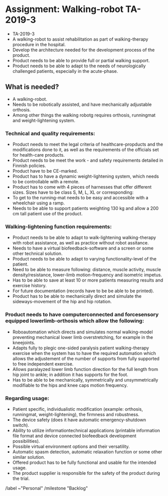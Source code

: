 # Assignment: Walking-robot TA-2019-3

* TA-2019-3
* A walking-robot to assist rehabilitation as part of walking-therapy procedure in the hospital.
* Develop the architecture needed for the development process of the product.
* Product needs to be able to provide full or partial walking support.
* Product needs to be able to adapt to the needs of neurologically challenged patients, especially in the acute-phase.

## What is needed?

* A walking-robot.
* Needs to be robotically assisted, and have mechanically adjustable orthosis.
* Among other things the walking robotg requires orthosis, runningmat and weight-lightening system.

### Technical and quality requirements:

* Product needs to meet the legal criteria of healthcare-propducts and the modifications done to it, as well as the requirements of the officials set for health-care products.
* Product needs to be meet the work - and safety requirements detailed in Finnish policies.
* Product have to be CE-marked.
* Product has to have a dynamic weight-lightening system, which needs to be controllable with a remote.
* Product has to come with 4 pieces of harnesses that offer different sizes. Sizes have to be class S, M, L, XL or corresponding:
* To get to the running-mat needs to be easy and accessible with a wheelchair using a ramp.
* Needs to be able to support patients weighting 130 kg and allow a 200 cm tall patient use of the product.

### Walking-lightening function requirements:

* Product needs to be able to adapt to walk-lightening walking-therapy with robot assistance, as well as practice without robot assitance.
* Needs to have a virtual biofeedback-software and a screen or some other technical solution.
* Product needs to be able to adapt to varying functionality-level of the patient.
* Need to be able to measure following: distance, muscle activity, muscle density/resistance, lower-limb motion-frequency and isometric impetus.
* Has to be able to save at least 10 or more patients measuring results and exercise history.
* For future documentation (records have to be be able to be printed).
* Product has to be able to mechanically direct and simulate the sideways-movement of the hip and hip rotation.

### Product needs to have computerconnected and forcesensory equipped lowerlimb-orthosis which allow the following:

* Roboautomation which directs and simulates normal walking-model preventing mechanical lower limb overstretching, for example in the kneejoints.
* Adapts fully to plegic one-sided paralysis patient walking-therapy exercise when the system has to have the required automation which allows the adjustement of the number of supports from fully supported to free independent exercise.
* Allows paralayzed lower limb function direction for the full length from hip joint to ankle; in addition it has supports for the foot.
* Has to be able to be mechanically, symmetrically and unsymmetrically modifiable to the hips and knee caps motion frequency.

### Regarding usage: 

* Patient specific, individualistic modification (example: orthosis, runningmat, weight-lightening), the firmness and robustness.
* The device safety (does it have automatic emergency-shutdown switch).
* Ability to utilize informationtechnical applications (printable information file format and device connected biofeedback development possibilities).
* Possible virtual environment options and their versatility.
* Automatic spasm detection, automatic relaxation function or some other similar solution.
* Offered product has to be fully functional and usable for the intended usage.
* The product supplier is responsible for the safety of the product during the trial.




/label ~"Personal"
/milestone "Backlog"
